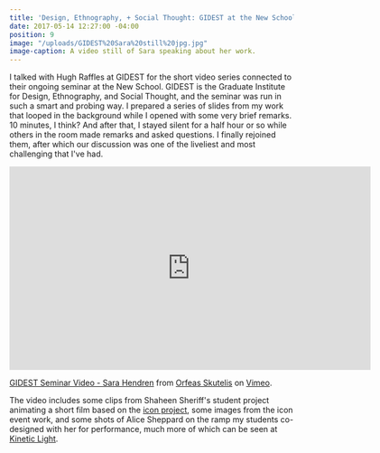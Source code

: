 ```yaml
---
title: 'Design, Ethnography, + Social Thought: GIDEST at the New School'
date: 2017-05-14 12:27:00 -04:00
position: 9
image: "/uploads/GIDEST%20Sara%20still%20jpg.jpg"
image-caption: A video still of Sara speaking about her work.
---
```


I talked with Hugh Raffles at GIDEST for the short video series connected to their ongoing seminar at the New School. GIDEST is the Graduate Institute for Design, Ethnography, and Social Thought, and the seminar was run in such a smart and probing way. I prepared a series of slides from my work that looped in the background while I opened with some very brief remarks. 10 minutes, I think? And after that, I stayed silent for a half hour or so while others in the room made remarks and asked questions. I finally rejoined them, after which our discussion was one of the liveliest and most challenging that I've had. 

<iframe src="https://player.vimeo.com/video/215328807" width="640" height="360" frameborder="0" webkitallowfullscreen mozallowfullscreen allowfullscreen></iframe>
<p><a href="https://vimeo.com/215328807">GIDEST Seminar Video - Sara Hendren</a> from <a href="https://vimeo.com/orfeasskutelis">Orfeas Skutelis</a> on <a href="https://vimeo.com">Vimeo</a>.</p>

The video includes some clips from Shaheen Sheriff's student project animating a short film based on the [icon project](http://accessibleicon.org/), some images from the icon event work, and some shots of Alice Sheppard on the ramp my students co-designed with her for performance, much more of which can be seen at [Kinetic Light](https://kineticlight.org/).

